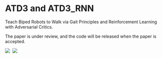 # ATD3 and ATD3_RNN
Teach Biped Robots to Walk via Gait Principles and Reinforcement Learning with Adversarial Critics.

The paper is under review, and the code will be released when the paper is accepted. 

<kbd>
  <img src="Atlas_video.gif">
</kbd>

<kbd>
  <img src="Roboschool_video.gif">
</kbd>
